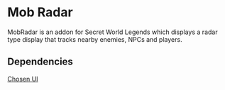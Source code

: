 # Mob Radar
MobRadar is an addon for Secret World Legends which displays a radar type display that tracks nearby enemies, NPCs and players.

## Dependencies
[Chosen UI](https://github.com/chosen-wan/swl-chosen-ui)